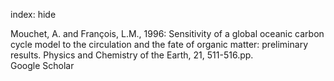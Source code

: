index: hide

<div class="Citation">

  <div class="Citation-body">
    <div class="Citation-text">Mouchet, A. and François, L.M., 1996: Sensitivity of a global oceanic carbon cycle model to the circulation and the fate of organic matter: preliminary results. <span class="Article-journal">Physics and Chemistry of the Earth, </span><span class="Article-volume">21, </span>511-516.pp.</div>
    <div class="Citation-links">
      <div class="CitationLink" data-href="https://scholar.google.com/scholar?q=Sensitivity+of+a+global+oceanic+carbon+cycle+model+to+the+circulation+and+the+fate+of+organic+matter%3A+preliminary+results">
        <div class="CitationLink-icon CitationLink-Scholar"></div>
        <div class="CitationLink-text">Google Scholar</div>
      </div>
    </div>
  </div>
</div>


<div class="Citation-copy">

</div>